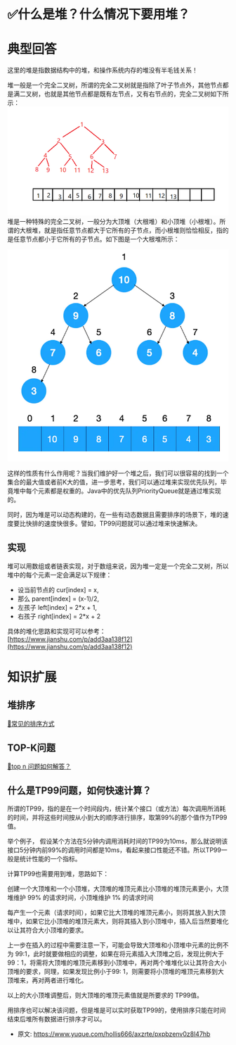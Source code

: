 # ✅什么是堆？什么情况下要用堆？
<!--page header-->

<a name="O7lY5"></a>
# 典型回答
这里的堆是指数据结构中的堆，和操作系统内存的堆没有半毛钱关系！

堆一般是一个完全二叉树，所谓的完全二叉树就是指除了叶子节点外，其他节点都是满二叉树，也就是其他节点都是既有左节点，又有右节点的，完全二叉树如下所示：
![image.png](./img/Txptol_uEA562fAm/1676816641927-a86cd3f1-cf77-4987-a8d9-2c4df50531c7-871764.png)
堆是一种特殊的完全二叉树，一般分为大顶堆（大根堆）和小顶堆（小根堆）。所谓的大根堆，就是指任意节点都大于它所有的子节点，而小根堆则恰恰相反，指的是任意节点都小于它所有的子节点。如下图是一个大根堆所示：

![image.png](./img/Txptol_uEA562fAm/1676816916109-d81fa23e-e663-42d4-a44b-9f57a4c4c9cf-608622.png)

这样的性质有什么作用呢？当我们维护好一个堆之后，我们可以很容易的找到一个集合的最大值或者前K大的值，进一步思考，我们可以通过堆来实现优先队列，毕竟堆中每个元素都是权重的。Java中的优先队列PriorityQueue就是通过堆实现的。

同时，因为堆是可以动态构建的，在一些有动态数据且需要排序的场景下，堆的速度要比快排的速度快很多。譬如，TP99问题就可以通过堆来快速解决。
<a name="VvbeS"></a>
## 实现
堆可以用数组或者链表实现，对于数组来说，因为堆一定是一个完全二叉树，所以堆中的每个元素一定会满足以下规律：

- 设当前节点的 cur[index] = x,
- 那么 parent[index] = (x-1)/2,
- 左孩子 left[index] = 2*x + 1,
- 右孩子 right[index] = 2*x + 2

具体的堆化思路和实现可可以参考：[https://www.jianshu.com/p/add3aa138f12](https://www.jianshu.com/p/add3aa138f12)
<a name="nFwMH"></a>
# 知识扩展
<a name="nE5dv"></a>
## 堆排序
[📝常见的排序方式](https://www.yuque.com/hollis666/axzrte/pp5em361crw1fsgn)
<a name="cvwbz"></a>
## TOP-K问题
[📝top n 问题如何解答？](https://www.yuque.com/hollis666/axzrte/ii2bae)
<a name="Tu449"></a>
## 什么是TP99问题，如何快速计算？
所谓的TP99，指的是在一个时间段内，统计某个接口（或方法）每次调用所消耗的时间，并将这些时间按从小到大的顺序进行排序，取第99%的那个值作为TP99值。

举个例子， 假设某个方法在5分钟内调用消耗时间的TP99为10ms，那么就说明该接口5分钟内前99%的调用时间都是10ms，看起来接口性能还不错。所以TP99一般是统计性能的一个指标。

计算TP99也需要用到堆，思路如下：

创建一个大顶堆和一个小顶堆，大顶堆的堆顶元素比小顶堆的堆顶元素更小，大顶堆维护 99% 的请求时间，小顶堆维护 1% 的请求时间

每产生一个元素（请求时间），如果它比大顶堆的堆顶元素小，则将其放入到大顶堆中，如果它比小顶堆的堆顶元素大，则将其插入到小顶堆中，插入后当然要堆化以让其符合大小顶堆的要求。

上一步在插入的过程中需要注意一下，可能会导致大顶堆和小顶堆中元素的比例不为 99:1，此时就要做相应的调整，如果在将元素插入大顶堆之后，发现比例大于 99：1，将需将大顶堆的堆顶元素移到小顶堆中，再对两个堆堆化以让其符合大小顶堆的要求，同理，如果发现比例小于99: 1，则需要将小顶堆的堆顶元素移到大顶堆来，再对两者进行堆化。

以上的大小顶堆调整后，则大顶堆的堆顶元素值就是所要求的 TP99值。

用排序也可以解决该问题，但是堆是可以实时获取TP99的，使用排序只能在时间结束后堆所有数据进行排序才可以。


<!--page footer-->
- 原文: <https://www.yuque.com/hollis666/axzrte/pxpbzenv0z8l47hb>